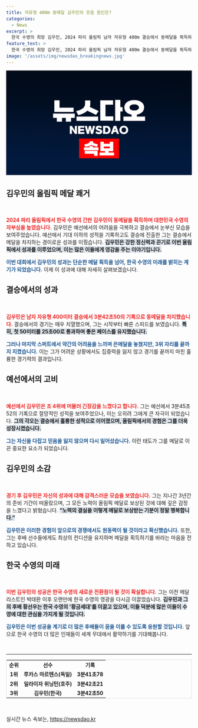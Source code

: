 ```yaml
---
title: 자유형 400m 동메달 김우민의 웃음 원인은?
categories:
  - News
excerpt: >
  한국 수영의 희망 김우민, 2024 파리 올림픽 남자 자유형 400m 결승에서 동메달을 획득하며 박태환 이후 두 번째 메달리스트에 올랐다! 예선의 부진을 딛고 역전 신화를 썼다. 그의 감동적인 순간을 놓치지 마세요!
feature_text: >
  한국 수영의 희망 김우민, 2024 파리 올림픽 남자 자유형 400m 결승에서 동메달을 획득하며 박태환 이후 두 번째 메달리스트에 올랐다! 예선의 부진을 딛고 역전 신화를 썼다. 그의 감동적인 순간을 놓치지 마세요!
image: '/assets/img/newsdao_breakingnews.jpg'
---
```


<p><img src="/assets/img/newsdao_breakingnews.jpg" alt="ontimetimes 속보" /></p>

<h2 data-ke-size="size26">김우민의 올림픽 메달 쾌거</h2>

<p data-ke-size="size16">&nbsp;</p>

<p><b><span style="color: #ee2323;">2024 파리 올림픽에서 한국 수영의 간판 김우민이 동메달을 획득하며 대한민국 수영의 자부심을 높였습니다.</span></b> 김우민은 예선에서의 어려움을 극복하고 결승에서 눈부신 모습을 보여주었습니다. 예선에서 기대 이하의 성적을 기록하고도 결승에 진출한 그는 결승에서 메달을 차지하는 경이로운 성과를 이뤘습니다. <b><span style="background-color: #21538527;">김우민은 강한 정신력과 끈기로 이번 올림픽에서 성과를 이루었으며, 이는 많은 이들에게 영감을 주는 이야기입니다.</span></b> </p>

<p><b><span style="color: #1a5490;">이번 대회에서 김우민의 성과는 단순한 메달 획득을 넘어, 한국 수영의 미래를 밝히는 계기가 되었습니다.</span></b> 이제 이 성과에 대해 자세히 살펴보겠습니다.</p>

<h2 data-ke-size="size26">결승에서의 성과</h2>

<p data-ke-size="size16">&nbsp;</p>

<p><b><span style="color: #ee2323;">김우민은 남자 자유형 400미터 결승에서 3분42초50의 기록으로 동메달을 차지했습니다.</span></b> 결승에서의 경기는 매우 치열했으며, 그는 시작부터 빠른 스피드를 보였습니다. <b><span style="background-color: #21538527;">특히, 첫 50미터를 25초00로 통과하며 좋은 페이스를 유지했습니다.</span></b> </p>

<p><b><span style="color: #1a5490;">그러나 마지막 스퍼트에서 약간의 어려움을 느끼며 은메달을 놓쳤지만, 3위 자리를 끝까지 지켰습니다.</span></b> 이는 그가 어려운 상황에서도 집중력을 잃지 않고 경기를 끝까지 마친 훌륭한 경기력의 결과입니다. </p>

<h2 data-ke-size="size26">예선에서의 고비</h2>

<p data-ke-size="size16">&nbsp;</p>

<p><b><span style="color: #ee2323;">예선에서 김우민은 조 4위에 머물러 긴장감을 느꼈다고 합니다.</span></b> 그는 예선에서 3분45초52의 기록으로 절망적인 성적을 보여주었으나, 이는 오히려 그에게 큰 자극이 되었습니다. <b><span style="background-color: #21538527;">그의 각오는 결승에서 훌륭한 성적으로 이어졌으며, 올림픽에서의 경험은 그를 더욱 성장시켰습니다.</span></b> </p>

<p><b><span style="color: #1a5490;">그는 자신을 다잡고 믿음을 잃지 않으며 다시 일어섰습니다.</span></b> 이런 태도가 그를 메달로 이끈 중요한 요소가 되었습니다. </p>

<h2 data-ke-size="size26">김우민의 소감</h2>

<p data-ke-size="size16">&nbsp;</p>

<p><b><span style="color: #ee2323;">경기 후 김우민은 자신의 성과에 대해 감격스러운 모습을 보였습니다.</span></b> 그는 지나간 3년간의 준비 기간이 떠올랐으며, 그 모든 노력이 올림픽 메달로 보상된 것에 대해 깊은 감정을 느꼈다고 밝혔습니다. <b><span style="background-color: #21538527;">“노력의 결실을 이렇게 메달로 보상받는 기분이 정말 행복합니다.”</span></b> </p>

<p><b><span style="color: #1a5490;">김우민은 이러한 경험이 앞으로의 경쟁에서도 원동력이 될 것이라고 확신했습니다.</span></b> 또한, 그는 후배 선수들에게도 최상의 컨디션을 유지하며 메달을 획득하기를 바라는 마음을 전하고 있습니다. </p>

<h2 data-ke-size="size26">한국 수영의 미래</h2>

<p data-ke-size="size16">&nbsp;</p>

<p><b><span style="color: #ee2323;">이번 김우민의 성공은 한국 수영의 새로운 전환점이 될 것이 확실합니다.</span></b> 그는 이전 메달리스트인 박태환 이후 오랜만에 한국 수영의 영광을 다시금 이끌었습니다. <b><span style="background-color: #21538527;">김우민과 그의 후배 황선우는 한국 수영의 '황금세대'를 이끌고 있으며, 이들 덕분에 많은 이들이 수영에 대한 관심을 가지게 될 것입니다.</span></b></p>

<p><b><span style="color: #1a5490;">김우민은 이번 성공을 계기로 더 많은 후배들이 꿈을 이룰 수 있도록 응원할 것입니다.</span></b> 앞으로 한국 수영의 더 많은 인재들이 세계 무대에서 활약하기를 기대해봅니다. </p>

<p data-ke-size="size16">&nbsp;</p>

<hr />

<table style="border-collapse: collapse; border: 1px solid #dddddd; width: 100%;">
<tbody>
<tr>
<td style="text-align: center; height: 17px;"><b>순위</b></td>
<td style="text-align: center; height: 17px;"><b>선수</b></td>
<td style="text-align: center; height: 17px;"><b>기록</b></td>
</tr>
<tr>
<td style="text-align: center; height: 17px;"><b>1위</b></td>
<td style="text-align: center; height: 17px;"><b>루카스 마르텐스(독일)</b></td>
<td style="text-align: center; height: 17px;"><b>3분41초78</b></td>
</tr>
<tr>
<td style="text-align: center; height: 17px;"><b>2위</b></td>
<td style="text-align: center; height: 17px;"><b>일라이자 위닝턴(호주)</b></td>
<td style="text-align: center; height: 17px;"><b>3분42초21</b></td>
</tr>
<tr>
<td style="text-align: center; height: 17px;"><b>3위</b></td>
<td style="text-align: center; height: 17px;"><b>김우민(한국)</b></td>
<td style="text-align: center; height: 17px;"><b>3분42초50</b></td>
</tr>
</tbody>
</table>

<p data-ke-size="size16">&nbsp;</p>
실시간 뉴스 속보는, <a href="https://newsdao.kr" rel="dofollow">https://newsdao.kr</a>


